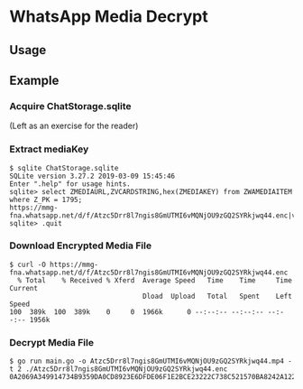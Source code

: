 # WhatsApp Media Decrypt

## Usage

## Example

### Acquire ChatStorage.sqlite

(Left as an exercise for the reader)

### Extract mediaKey

```
$ sqlite ChatStorage.sqlite
SQLite version 3.27.2 2019-03-09 15:45:46
Enter ".help" for usage hints.
sqlite> select ZMEDIAURL,ZVCARDSTRING,hex(ZMEDIAKEY) from ZWAMEDIAITEM where Z_PK = 1795;
https://mmg-fna.whatsapp.net/d/f/Atzc5Drr8l7ngis8GmUTMI6vMQNjOU9zGQ2SYRkjwq44.enc|video/mp4|0A2069A349914734B9359DA0CD8923E6DFDE06F1E2BCE23222C738C521570BA8242A1220A1F5AEB2E620F73007FA853200559B2669455BB5818F619397C638042D8F7F2A18B984A5F1052000
sqlite> .quit
```

### Download Encrypted Media File

```
$ curl -O https://mmg-fna.whatsapp.net/d/f/Atzc5Drr8l7ngis8GmUTMI6vMQNjOU9zGQ2SYRkjwq44.enc
  % Total    % Received % Xferd  Average Speed   Time    Time     Time  Current
                                 Dload  Upload   Total   Spent    Left  Speed
100  389k  100  389k    0     0  1966k      0 --:--:-- --:--:-- --:--:-- 1956k
```

### Decrypt Media File

```
$ go run main.go -o Atzc5Drr8l7ngis8GmUTMI6vMQNjOU9zGQ2SYRkjwq44.mp4 -t 2 ./Atzc5Drr8l7ngis8GmUTMI6vMQNjOU9zGQ2SYRkjwq44.enc 0A2069A349914734B9359DA0CD8923E6DFDE06F1E2BCE23222C738C521570BA8242A1220A1F5AEB2E620F73007FA853200559B2669455BB5818F619397C638042D8F7F2A18B984A5F1052000
```
